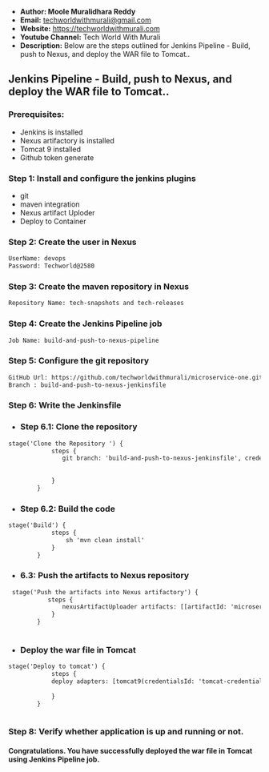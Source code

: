 + <b>Author: Moole Muralidhara Reddy</b></br>
+ <b>Email:</b> techworldwithmurali@gmail.com</br>
+ <b>Website:</b> https://techworldwithmurali.com </br>
+ <b>Youtube Channel:</b> Tech World With Murali</br>
+ <b>Description:</b> Below are the steps outlined for Jenkins Pipeline - Build, push to Nexus, and deploy the WAR file to Tomcat..</br>

## Jenkins Pipeline - Build, push to Nexus, and deploy the WAR file to Tomcat..

### Prerequisites:
  + Jenkins is installed
  + Nexus artifactory is installed
  + Tomcat 9 installed
  + Github token generate

### Step 1: Install and configure the jenkins plugins
  + git
  + maven integration
  + Nexus artifact Uploder
  + Deploy to Container
  
### Step 2: Create the user in Nexus
```xml
UserName: devops
Password: Techworld@2580
```
### Step 3: Create the maven repository in Nexus
```xml
Repository Name: tech-snapshots and tech-releases
```
### Step 4: Create the Jenkins Pipeline job
```xml
Job Name: build-and-push-to-nexus-pipeline
```
### Step 5: Configure the git repository
```xml
GitHub Url: https://github.com/techworldwithmurali/microservice-one.git
Branch : build-and-push-to-nexus-jenkinsfile
```
### Step 6: Write the Jenkinsfile
  + ### Step 6.1: Clone the repository 
```xml
stage('Clone the Repository ') {
            steps {
               git branch: 'build-and-push-to-nexus-jenkinsfile', credentialsId: 'github-credentials', url: 'https://github.com/techworldwithmurali/microservice-one.git'
               
               
            }
        }
```
  + ### Step 6.2: Build the code
```xml
stage('Build') {
            steps {
                sh 'mvn clean install'
            }
        }
```
  + ### 6.3: Push the artifacts to Nexus repository
```xml
 stage('Push the artifacts into Nexus artifactory') {
           steps {
               nexusArtifactUploader artifacts: [[artifactId: 'microservice-one', classifier: '', file: 'target/microservice-one.war', type: 'war']], credentialsId: 'nexus', groupId: 'com.techworldwithmurali', nexusUrl: 'nexus.techworldwithmurali.in', nexusVersion: 'nexus3', protocol: 'https', repository: 'tech-snapshots', version: '1.0-SNAPSHOT'
            }
        }
  
 ```

+ ### Deploy the war file in Tomcat
```xml
stage('Deploy to tomcat') {
            steps {
            deploy adapters: [tomcat9(credentialsId: 'tomcat-credentials', path: '', url: 'https://tomcat.techworldwithmurali.in')], contextPath: null, war: '**/*.war'
                
            }
        }
  
```

### Step 8: Verify whether application is up and running or not.


#### Congratulations. You have successfully deployed the war file in Tomcat  using Jenkins Pipeline job.

